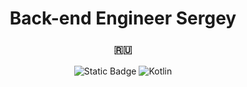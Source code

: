 <h1 align="center">Back-end Engineer Sergey</h1>
<h3 align="center">🇷🇺</h3>
<p align="center">
  <img alt="Static Badge" src="https://img.shields.io/badge/MacOS-black?style=for-the-badge&logo=apple">
  <img alt="Kotlin" src = "https://img.shields.io/badge/kotlin-%237F52FF.svg?style=for-the-badge&logo=kotlin&logoColor=white"/>
</p>
